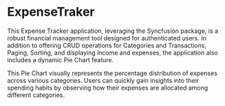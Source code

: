 # ExpenseTraker

This Expense Tracker application, leveraging the Syncfusion package, is a robust financial management tool designed for authenticated users. In addition to offering CRUD operations for Categories and Transactions, Paging, Sorting, and displaying income and expenses, the application also includes a dynamic Pie Chart feature.

This Pie Chart visually represents the percentage distribution of expenses across various categories. Users can quickly gain insights into their spending habits by observing how their expenses are allocated among different categories. 


